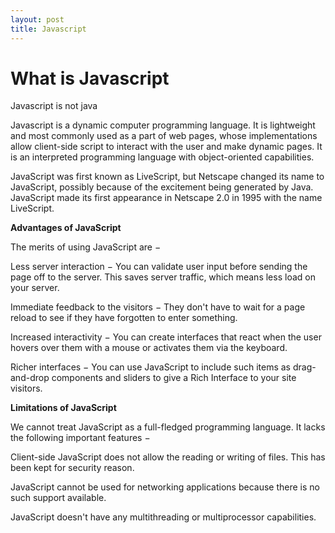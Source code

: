 ```yaml
---
layout: post
title: Javascript
---
```


# What is Javascript

Javascript is not java

Javascript is a dynamic computer programming language. It is lightweight and most commonly used as a part of web pages, whose implementations allow client-side script to interact with the user and make dynamic pages. It is an interpreted programming language with object-oriented capabilities.

JavaScript was first known as LiveScript, but Netscape changed its name to JavaScript, possibly because of the excitement being generated by Java. JavaScript made its first appearance in Netscape 2.0 in 1995 with the name LiveScript.

**Advantages of JavaScript**

The merits of using JavaScript are −

Less server interaction − You can validate user input before sending the page off to the server. This saves server traffic, which means less load on your server.

Immediate feedback to the visitors − They don't have to wait for a page reload to see if they have forgotten to enter something.

Increased interactivity − You can create interfaces that react when the user hovers over them with a mouse or activates them via the keyboard.

Richer interfaces − You can use JavaScript to include such items as drag-and-drop components and sliders to give a Rich Interface to your site visitors.

**Limitations of JavaScript**

We cannot treat JavaScript as a full-fledged programming language. It lacks the following important features −

Client-side JavaScript does not allow the reading or writing of files. This has been kept for security reason.

JavaScript cannot be used for networking applications because there is no such support available.

JavaScript doesn't have any multithreading or multiprocessor capabilities.

